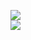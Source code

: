 [![](https://img.shields.io/badge/Made%20With-Github%20Spray-lightgrey.svg?style=for-the-badge&logo=github)](https://github.com/Annihil/github-spray#5054)  
[![](https://i.imgur.com/2DrTn0Z.gif)](https://github.com/Annihil/github-spray)